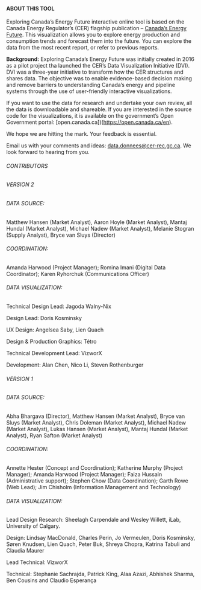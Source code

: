 #### ABOUT THIS TOOL

Exploring Canada’s Energy Future interactive online tool is based on the Canada Energy Regulator’s (CER) flagship publication – [Canada’s Energy Future](https://www.cer-rec.gc.ca/en/data-analysis/canada-energy-future/). This visualization allows you to explore energy production and consumption trends and forecast them into the future. You can explore the data from the most recent report, or refer to previous reports.

**Background:** Exploring Canada’s Energy Future was initially created in 2016 as a pilot project tha launched the CER’s Data Visualization Initiative (DVI). DVI was a three-year initiative to transform how the CER structures and shares data. The objective was to enable evidence-based decision making and remove barriers to understanding Canada’s energy and pipeline systems through the use of user-friendly interactive visualizations.

If you want to use the data for research and undertake your own review, all the data is downloadable and shareable. If you are interested in the source code for the visualizations, it is available on the government’s Open Government portal: [open.canada.ca])(https://open.canada.ca/en).

We hope we are hitting the mark. Your feedback is essential.

Email us with your comments and ideas: [data.donnees@cer-rec.gc.ca](mailto:data.donnees@cer-rec.gc.ca). We look forward to hearing from you.

###### CONTRIBUTORS

###### VERSION 2
###### DATA SOURCE:
Matthew Hansen (Market Analyst), Aaron Hoyle (Market Analyst), Mantaj Hundal (Market Analyst), Michael Nadew (Market Analyst), Melanie Stogran (Supply Analyst), Bryce van Sluys (Director)

###### COORDINATION:
Amanda Harwood (Project Manager); Romina Imani (Digital Data Coordinator); Karen Ryhorchuk (Communications Officer)

###### DATA VISUALIZATION:
Technical Design Lead: Jagoda Walny-Nix

Design Lead: Doris Kosminsky

UX Design: Angelsea Saby, Lien Quach

Design & Production Graphics: Tétro

Technical Development Lead: VizworX

Development: Alan Chen, Nico Li, Steven Rothenburger

###### VERSION 1
###### DATA SOURCE:
Abha Bhargava (Director), Matthew Hansen (Market Analyst), Bryce van Sluys (Market Analyst), Chris Doleman (Market Analyst), Michael Nadew (Market Analyst), Lukas Hansen (Market Analyst), Mantaj Hundal (Market Analyst), Ryan Safton (Market Analyst)

###### COORDINATION:
Annette Hester (Concept and Coordination); Katherine Murphy (Project Manager); Amanda Harwood (Project Manager); Faiza Hussain (Administrative support); Stephen Chow (Data Coordination); Garth Rowe (Web Lead); Jim Chisholm (Information Management and Technology)

###### DATA VISUALIZATION:
Lead Design Research: Sheelagh Carpendale and Wesley Willett, iLab, University of Calgary.

Design: Lindsay MacDonald, Charles Perin, Jo Vermeulen, Doris Kosminsky, Søren Knudsen, Lien Quach, Peter Buk, Shreya Chopra, Katrina Tabuli and Claudia Maurer

Lead Technical: VizworX

Technical: Stephanie Sachrajda, Patrick King, Alaa Azazi, Abhishek Sharma, Ben Cousins and Claudio Esperança